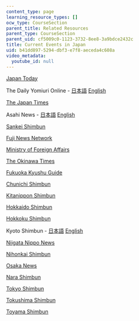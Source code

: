 ```yaml
---
content_type: page
learning_resource_types: []
ocw_type: CourseSection
parent_title: Related Resources
parent_type: CourseSection
parent_uid: cf5009c0-1123-3732-8ee8-3a9bdce2432c
title: Current Events in Japan
uid: b41dd897-5294-dbf3-e7f8-aeceda4c608a
video_metadata:
  youtube_id: null
---
```


[Japan Today](https://japantoday.com/)

The Daily Yomiuri Online - [日本語](https://www.yomiuri.co.jp/) [English](http://www.yomiuri.co.jp/)  

[The Japan Times](https://www.japantimes.co.jp/)

Asahi News - [日本語](http://www.asahi.com/home.html) [English](http://www.asahi.com/)

[Sankei Shimbun](https://www.sankei.com/)

[Fuji News Network](http://www.fnn-news.com/)

[Ministry of Foreign Affairs](http://www.mofa.go.jp/)

[The Okinawa Times](https://www.japantimes.co.jp/tag/okinawa-times/)

[Fukuoka Kyushu Guide](https://fukuoka-kyushu-travel.com/)

[Chunichi Shimbun](https://www.chunichi.co.jp/)

[Kitanippon Shimbun](http://www.kitanippon.co.jp/)

[Hokkaido Shimbun](https://www.hokkaido-np.co.jp/)

[Hokkoku Shimbun](https://www.hokkoku.co.jp/)

Kyoto Shimbun - [日本語](https://www.kyoto-np.co.jp/) [English](http://www.kyoto-np.co.jp/kp/english/index.html)

[Niigata Nippo News](https://www.niigata-nippo.co.jp/)

[Nihonkai Shimbun](https://www.nnn.co.jp/)

[Osaka News](http://www.sankei-kansai.com/)

[Nara Shimbun](https://www.nara-np.co.jp/)

[Tokyo Shimbun](http://www.tokyo-np.co.jp/)

[Tokushima Shimbun](https://www.topics.or.jp/)

[Toyama Shimbun](http://www.toyama.hokkoku.co.jp/)